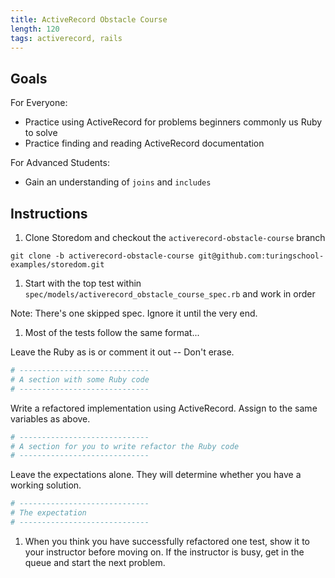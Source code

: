 ```yaml
---
title: ActiveRecord Obstacle Course
length: 120
tags: activerecord, rails
---
```


## Goals

For Everyone:
* Practice using ActiveRecord for problems beginners commonly us Ruby to solve
* Practice finding and reading ActiveRecord documentation

For Advanced Students:
* Gain an understanding of `joins` and `includes`

## Instructions

1. Clone Storedom and checkout the `activerecord-obstacle-course` branch

  `git clone -b activerecord-obstacle-course git@github.com:turingschool-examples/storedom.git`

1. Start with the top test within `spec/models/activerecord_obstacle_course_spec.rb` and work in order

  Note: There's one skipped spec. Ignore it until the very end.
  
1. Most of the tests follow the same format...

  Leave the Ruby as is or comment it out -- Don't erase.
  ```ruby
  # -----------------------------
  # A section with some Ruby code
  # -----------------------------
  ```
  
  Write a refactored implementation using ActiveRecord. Assign to the same variables as above.
  ```ruby
  # -----------------------------
  # A section for you to write refactor the Ruby code
  # -----------------------------
  ```
  
  Leave the expectations alone. They will determine whether you have a working solution.
  ```ruby
  # -----------------------------
  # The expectation
  # -----------------------------
  ```

1. When you think you have successfully refactored one test, show it to your instructor before moving on. If the instructor is busy, get in the queue and start the next problem.
  
  
